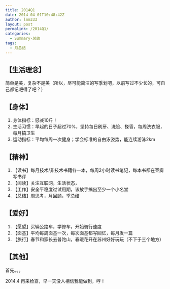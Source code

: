 ```yaml
---
title: 2014Q1
date: 2014-04-01T10:48:42Z
author: lmm333
layout: post
permalink: /2014Q1/
categories:
  - Summary-总结
tags:
  - 月总结
---
```

## 【生活理念】

简单是美，复杂不是美（所以，尽可能简洁的写季划吧，以前写过不少长的，可自己都记吧得了吧？）

## 【身体】

1. 身体指标：怒减10斤！
2. 生活习惯：早起的日子超过70%，坚持每日刷牙、洗脸、搽香，每周洗衣服，每月搞卫生
3. 运动指标：平均每周一次健身；学会标准的自由泳姿势，能连续游泳2km

## 【精神】

1. 【读书】每月技术/非技术书籍各一本，每周2小时读书笔记，每本书都在豆瓣写书评
2. 【阅读】关注互联网，生活状态，
3. 【工作】安全平稳度过试用期，该放手搞出至少一个小名堂
4. 【总结】周思考，月回顾，季总结

## 【爱好】

1. 【愿望】买辆公路车，学修车，开始骑行速度
2. 【面基】平均每周面基一次，每次面基都写回忆，每月发一篇
3. 【旅行】春节和家长去普陀山，春暖花开在苏州好好玩玩（不下于三个地方）

## 【其他】

首先。。。

2014.4 再来检查，早一天没人相信我能做到，哼！